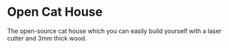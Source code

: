 # Open Cat House

The open-source cat house which you can easily build yourself with a laser cutter and 3mm thick wood.